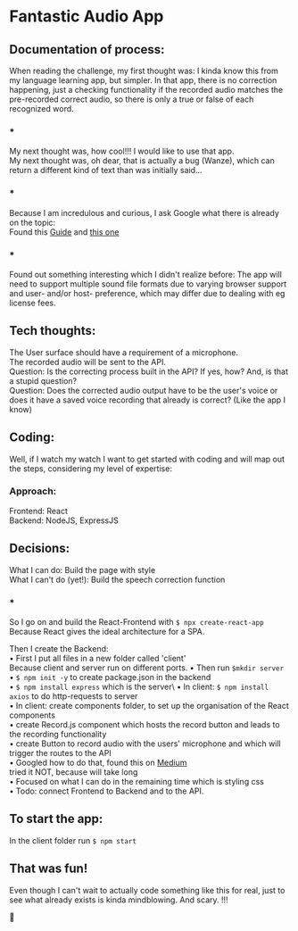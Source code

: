 # Fantastic Audio App

## Documentation of process:

When reading the challenge, my first thought was: I kinda know this from my language learning app, but simpler. In that app, there is no correction happening, just a checking functionality if the recorded audio matches the pre-recorded correct audio, so there is only a true or false of each recognized word.

### *

My next thought was, how cool!!! I would like to use that app.\
My next thought was, oh dear, that is actually a bug (Wanze), which can return a different kind of text than was initially said...

### *

Because I am incredulous and curious, I ask Google what there is already on the topic:\
Found this [Guide](https://cloud.google.com/speech-to-text/docs/basics)
and [this one](https://developers.google.com/web/updates/2013/01/Voice-Driven-Web-Apps-Introduction-to-the-Web-Speech-API)

### *
Found out something interesting which I didn't realize before: The app will need to support multiple sound file formats due to varying browser support and user- and/or host- preference, which may differ due to dealing with eg license fees.

## Tech thoughts:
The User surface should have a requirement of a microphone.\
The recorded audio will be sent to the API.\
Question: Is the correcting process built in the API? If yes, how? And, is that a stupid question?\
Question: Does the corrected audio output have to be the user's voice or does it have a saved voice recording that already is correct? (Like the app I know)

## Coding:
Well, if I watch my watch I want to get started with coding and will map out the steps, considering my level of expertise:
### Approach:
Frontend:	React\
Backend:	NodeJS, ExpressJS

## Decisions:
What I can do: Build the page with style\
What I can't do (yet!): Build the speech correction function

### *
So I go on and build the React-Frontend with `$ npx create-react-app`\
Because React gives the ideal architecture for a SPA.

Then I create the Backend:\
    • First I put all files in a new folder called 'client'\
        Because client and server run on different ports.
    • Then run `$mkdir server`\
    • `$ npm init -y` to create package.json in the backend\
    • `$ npm install express` which is the server\ 
    • In client: `$ npm install axios` to do http-requests to server\
    • In client: create components folder, to set up the organisation of the React components\
    • create Record.js component which hosts the record button and leads to the recording functionality\
    • create Button to record audio with the users' microphone and which will trigger the routes to the API\
    • Googled how to do that, found this on [Medium](https://medium.com/front-end-weekly/recording-audio-in-mp3-using-reactjs-under-5-minutes-5e960defaf10)\
tried it NOT, because will take long\
    • Focused on what I can do in the remaining time which is styling css\
    • Todo: connect Frontend to Backend and to the API.

## To start the app:
In the client folder run `$ npm start`

## That was fun! 
Even though I can't wait to actually code something like this for real, just to see what already exists is kinda mindblowing. And scary. !!!

:purple_heart:

